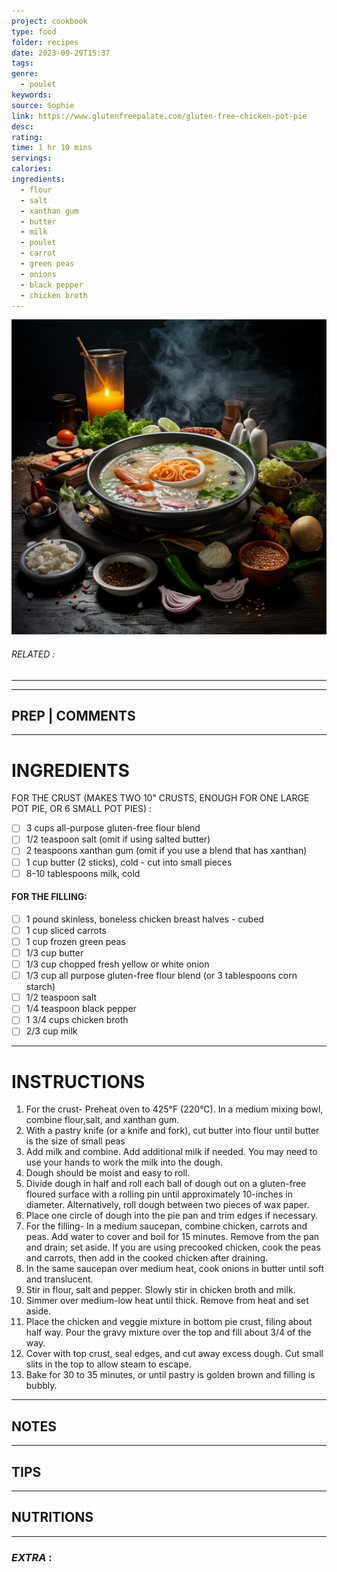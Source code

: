 ```yaml
---
project: cookbook
type: food
folder: recipes
date: 2023-09-29T15:37
tags: 
genre:
  - poulet
keywords: 
source: Sophie
link: https://www.glutenfreepalate.com/gluten-free-chicken-pot-pie
desc: 
rating: 
time: 1 hr 10 mins
servings: 
calories: 
ingredients:
  - flour
  - salt
  - xanthan gum
  - butter
  - milk
  - poulet
  - carrot
  - green peas
  - onions
  - black pepper
  - chicken broth
---
```


![IMAGE](_default.png)

###### *RELATED* : 
---


---
## PREP | COMMENTS



---
# INGREDIENTS

FOR THE CRUST (MAKES TWO 10" CRUSTS, ENOUGH FOR ONE LARGE POT PIE, OR 6 SMALL POT PIES) :

- [ ] 3 cups all-purpose gluten-free flour blend
- [ ] 1/2 teaspoon salt (omit if using salted butter)
- [ ] 2 teaspoons xanthan gum (omit if you use a blend that has xanthan)
- [ ] 1 cup butter (2 sticks), cold - cut into small pieces
- [ ] 8-10 tablespoons milk, cold

#### FOR THE FILLING:

 - [ ] 1 pound skinless, boneless chicken breast halves - cubed
 - [ ] 1 cup sliced carrots
 - [ ] 1 cup frozen green peas
 - [ ] 1/3 cup butter
 - [ ] 1/3 cup chopped fresh yellow or white onion
 - [ ] 1/3 cup all purpose gluten-free flour blend (or 3 tablespoons corn starch)
 - [ ] 1/2 teaspoon salt
 - [ ] 1/4 teaspoon black pepper
 - [ ] 1 3/4 cups chicken broth
 - [ ] 2/3 cup milk

---
# INSTRUCTIONS

1. For the crust- Preheat oven to 425°F (220°C). In a medium mixing bowl, combine flour,salt, and xanthan gum.
2. With a pastry knife (or a knife and fork), cut butter into flour until butter is the size of small peas
3. Add milk and combine. Add additional milk if needed. You may need to use your hands to work the milk into the dough.
4. Dough should be moist and easy to roll.
5. Divide dough in half and roll each ball of dough out on a gluten-free floured surface with a rolling pin until approximately 10-inches in diameter. Alternatively, roll dough between two pieces of wax paper.
6. Place one circle of dough into the pie pan and trim edges if necessary.
7. For the filling- In a medium saucepan, combine chicken, carrots and peas. Add water to cover and boil for 15 minutes. Remove from the pan and drain; set aside. If you are using precooked chicken, cook the peas and carrots, then add in the cooked chicken after draining.
8. In the same saucepan over medium heat, cook onions in butter until soft and translucent.
9. Stir in flour, salt and pepper. Slowly stir in chicken broth and milk.
10. Simmer over medium-low heat until thick. Remove from heat and set aside.
11. Place the chicken and veggie mixture in bottom pie crust, filing about half way. Pour the gravy mixture over the top and fill about 3/4 of the way.
12. Cover with top crust, seal edges, and cut away excess dough. Cut small slits in the top to allow steam to escape.
13. Bake for 30 to 35 minutes, or until pastry is golden brown and filling is bubbly.

---
## NOTES



---
## TIPS



---
## NUTRITIONS



---
### *EXTRA* :



